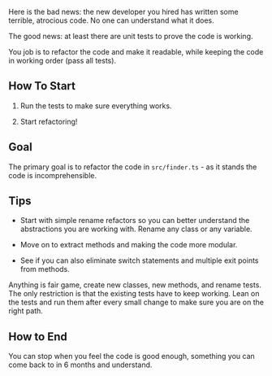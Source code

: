 Here is the bad news: the new developer you hired has written some terrible, atrocious code. 
No one can understand what it does.

The good news: at least there are unit tests to prove the code is working.

You job is to refactor the code and make it readable, while keeping the code in working order (pass all tests).

## How To Start

1. Run the tests to make sure everything works.

2. Start refactoring!

## Goal
  
The primary goal is to refactor the code in `src/finder.ts` - as it stands the code is incomprehensible.

## Tips

- Start with simple rename refactors so you can better understand the abstractions you are working with. Rename any class or any variable.

- Move on to extract methods and making the code more modular.

- See if you can also eliminate switch statements and multiple exit points from methods.

Anything is fair game, create new classes, new methods, and rename tests.
The only restriction is that the existing tests have to keep working.
Lean on the tests and run them after every small change to make sure you are on the right path.

## How to End

You can stop when you feel the code is good enough, something you can come back to in 6 months and understand.
